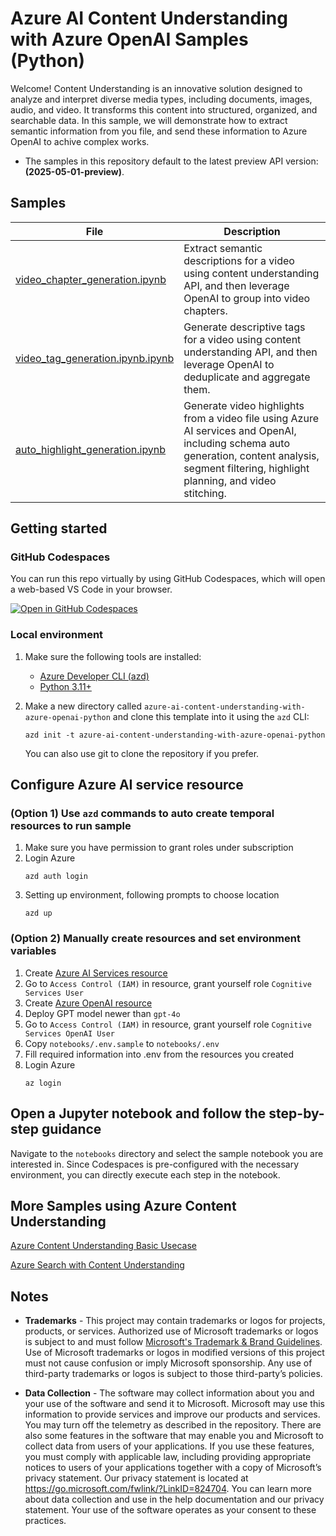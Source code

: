 # Azure AI Content Understanding with Azure OpenAI Samples (Python)

Welcome! Content Understanding is an innovative solution designed to analyze and interpret diverse media types, including documents, images, audio, and video. It transforms this content into structured, organized, and searchable data. In this sample, we will demonstrate how to extract semantic information from you file, and send these information to Azure OpenAI to achive complex works.


- The samples in this repository default to the latest preview API version: **(2025-05-01-preview)**.


## Samples

| File | Description |
| --- | --- |
| [video_chapter_generation.ipynb](notebooks/video_chapter_generation.ipynb) | Extract semantic descriptions for a video using content understanding API, and then leverage OpenAI to group into video chapters. |
| [video_tag_generation.ipynb.ipynb](notebooks/video_tag_generation.ipynb.ipynb) | Generate descriptive tags for a video using content understanding API, and then leverage OpenAI to deduplicate and aggregate them. |
| [auto_highlight_generation.ipynb](notebooks/auto_highlight_generation.ipynb) | Generate video highlights from a video file using Azure AI services and OpenAI, including schema auto generation, content analysis, segment filtering, highlight planning, and video stitching. |


## Getting started
### GitHub Codespaces
You can run this repo virtually by using GitHub Codespaces, which will open a web-based VS Code in your browser.

[![Open in GitHub Codespaces](https://github.com/codespaces/badge.svg)](https://github.com/codespaces/new?skip_quickstart=true&machine=basicLinux32gb&repo=902030950&ref=main&geo=UsEast&devcontainer_path=.devcontainer%2Fdevcontainer.json)

### Local environment

1. Make sure the following tools are installed:

    * [Azure Developer CLI (azd)](https://aka.ms/install-azd)
    * [Python 3.11+](https://www.python.org/downloads/)

2. Make a new directory called `azure-ai-content-understanding-with-azure-openai-python` and clone this template into it using the `azd` CLI:

    ```shell
    azd init -t azure-ai-content-understanding-with-azure-openai-python
    ```

    You can also use git to clone the repository if you prefer.

## Configure Azure AI service resource
### (Option 1) Use `azd` commands to auto create temporal resources to run sample
1. Make sure you have permission to grant roles under subscription
1. Login Azure
    ```shell
    azd auth login
    ```
1. Setting up environment, following prompts to choose location
    ```shell
    azd up
    ```


### (Option 2) Manually create resources and set environment variables
1. Create [Azure AI Services resource](docs/create_azure_ai_service.md)
1. Go to `Access Control (IAM)` in resource, grant yourself role `Cognitive Services User`
1. Create [Azure OpenAI resource](https://learn.microsoft.com/en-us/azure/ai-services/openai/how-to/create-resource?pivots=web-portal)
1. Deploy GPT model newer than `gpt-4o`
1. Go to `Access Control (IAM)` in resource, grant yourself role `Cognitive Services OpenAI User`
1. Copy `notebooks/.env.sample` to `notebooks/.env`
1. Fill required information into .env from the resources you created
1. Login Azure
   ```shell
   az login
   ```

## Open a Jupyter notebook and follow the step-by-step guidance

Navigate to the `notebooks` directory and select the sample notebook you are interested in. Since Codespaces is pre-configured with the necessary environment, you can directly execute each step in the notebook.



## More Samples using Azure Content Understanding
[Azure Content Understanding Basic Usecase](https://github.com/Azure-Samples/azure-ai-content-understanding-python)

[Azure Search with Content Understanding](https://github.com/Azure-Samples/azure-ai-search-with-content-understanding-python)


## Notes

* **Trademarks** - This project may contain trademarks or logos for projects, products, or services. Authorized use of Microsoft trademarks or logos is subject to and must follow [Microsoft's Trademark & Brand Guidelines](https://www.microsoft.com/en-us/legal/intellectualproperty/trademarks/usage/general). Use of Microsoft trademarks or logos in modified versions of this project must not cause confusion or imply Microsoft sponsorship. Any use of third-party trademarks or logos is subject to those third-party’s policies.

* **Data Collection** - The software may collect information about you and your use of the software and send it to Microsoft. Microsoft may use this information to provide services and improve our products and services. You may turn off the telemetry as described in the repository. There are also some features in the software that may enable you and Microsoft to collect data from users of your applications. If you use these features, you must comply with applicable law, including providing appropriate notices to users of your applications together with a copy of Microsoft’s privacy statement. Our privacy statement is located at https://go.microsoft.com/fwlink/?LinkID=824704. You can learn more about data collection and use in the help documentation and our privacy statement. Your use of the software operates as your consent to these practices.
